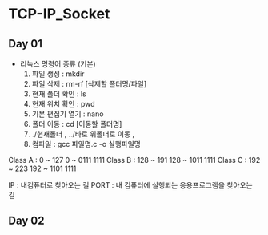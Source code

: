 # TCP-IP_Socket

## Day 01
- 리눅스 명령어 종류 (기본)
	1. 파일 생성 :  mkdir
	2. 파일 삭제 :  rm-rf [삭제할 폴더명/파일]
	3. 현재 폴더 확인 : ls
	4. 현재 위치 확인 : pwd
	5. 기본 편집기 열기 : nano
	6. 폴더 이동 : cd [이동할 폴더명]
	7. ./현재폴더 , ../바로 위폴더로 이동 ,
	8. 컴파일 : gcc 파일명.c -o 실행파일명 

Class A : 0 ~ 127 	  0 ~ 0111 1111
Class B : 128 ~ 191	  128 ~ 1011 1111
Class C : 192 ~ 223	  192 ~ 1101 1111

IP : 내컴퓨터로 찾아오는 길
PORT : 내 컴퓨터에 실행되는 응용프로그램을 찾아오는 길

## Day 02
